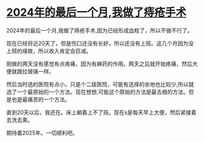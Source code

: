 # [2024年的最后一个月,我做了痔疮手术](https://github.com/meektion/meektion.github.io/issues/8)

2024年的最后一个月,我做了痔疮手术,因为已经形成血栓了，所以不做不行了。

现在已经将近20天了，但是伤口还没有长好，所以还没有上班。这几个月因为没上班的缘故，所以收入肯定会巨减。

刚做的两天没有感觉有点疼痛，因为有麻药的作用。两天之后就开始疼痛，然后大便就跟拉玻璃一样。

然后当时选的医院有点小，只是个二级医院，可能有选择的余地也比较少,所以就选了一个最原始的一个方法。现在想想,可能这个原始的方法是最去根的方法。但是也是最痛苦的一个方法。

直到20天以后，我还在。床上躺着上不了班。现在s是每天早上大便，然后紧接着去洗去熏。

期待着2025年。一切顺利吧。